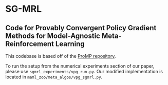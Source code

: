 # SG-MRL 

## Code for Provably Convergent Policy Gradient Methods for Model-Agnostic Meta-Reinforcement Learning

This codebase is based off of the [ProMP repository](https://github.com/jonasrothfuss/ProMP).

To run the setup from the numerical experiments section of our paper, please use `sgmrl_experiments/vpg_run.py`. Our modified implementation is located in `maml_zoo/meta_algos/vpg_sgmrl.py`.

